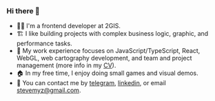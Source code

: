 ### Hi there 👋

- 🧑‍💼 I'm a frontend developer at 2GIS.
- 🏗️ I like building projects with complex business logic, graphic, and performance tasks.
- 🔭 My work experience focuses on JavaScript/TypeScript, React, WebGL, web cartography development, and team and project management (more info in my [CV](https://trufi.art/Mstislav_Zhivodkov_CV.pdf)).
- 🏠 In my free time, I enjoy doing small games and visual demos.
- 📨 You can contact me by [telegram](https://t.me/Trufi), [linkedin](https://www.linkedin.com/in/mstislav-zhivodkov/), or email [stevemyz@gmail.com](mailto:stevemyz@gmail.com).
